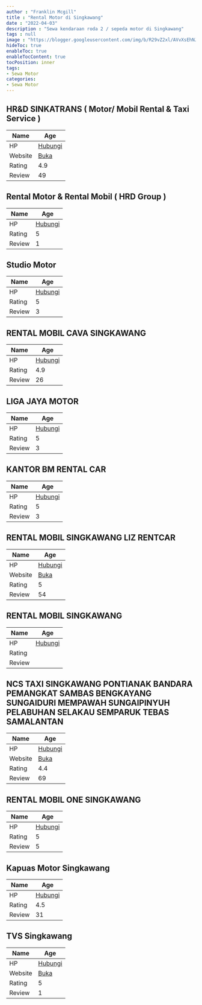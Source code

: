 ```yaml
---
author : "Franklin Mcgill"
title : "Rental Motor di Singkawang"
date : "2022-04-03"
description : "Sewa kendaraan roda 2 / sepeda motor di Singkawang"
tags : null
image : "https://blogger.googleusercontent.com/img/b/R29vZ2xl/AVvXsEhNJRK_xhSyt3A6g7I0Ar-SFwhz-K3R-1KuQJiDeB4XN70KkZeA5KwWhrcAXNHX34VHOFEA2ef5gIFmWJad4yRdxQSGH47nyKbsMKk1hZ4GZbemMuCctaZFunSgbDXkIuritqJ3C-vL60I5DVVfUwQL_TVQTtXBNOrTyPs-WVhlpc2sVDIHPjm262s2Aw/w300-h200/rental-motor-di-singkawang.png"
hideToc: true
enableToc: true
enableTocContent: true
tocPosition: inner
tags:
- Sewa Motor
categories:
- Sewa Motor
---
```



## HR&amp;D SINKATRANS ( Motor/ Mobil Rental &amp; Taxi Service )

Name | Age
--------|------
HP | [Hubungi](https://pcandroidplayer.blogspot.com/?clayads=https://getnumber.ndower.dev?phone=MDgxMjUwMDY2MTI4)
Website | [Buka](https://pcandroidplayer.blogspot.com/?clayads=aHR0cHM6Ly9yZW50YWxtb3RvcnNpbmdrYXdhbmcud29yZHByZXNzLmNvbS8=) 
Rating | 4.9
Review | 49


## Rental Motor &amp; Rental Mobil ( HRD Group )

Name | Age
--------|------
HP | [Hubungi](https://pcandroidplayer.blogspot.com/?clayads=https://getnumber.ndower.dev?phone=MDgyMTc3MzI1NTU4)
Rating | 5
Review | 1


## Studio Motor

Name | Age
--------|------
HP | [Hubungi](https://pcandroidplayer.blogspot.com/?clayads=https://getnumber.ndower.dev?phone=MDg1MjQ1NzMxMjIy)
Rating | 5
Review | 3


## RENTAL MOBIL CAVA SINGKAWANG

Name | Age
--------|------
HP | [Hubungi](https://pcandroidplayer.blogspot.com/?clayads=https://getnumber.ndower.dev?phone=MDg5Njg4OTM4ODgw)
Rating | 4.9
Review | 26


## LIGA JAYA MOTOR

Name | Age
--------|------
HP | [Hubungi](https://pcandroidplayer.blogspot.com/?clayads=https://getnumber.ndower.dev?phone=MDg5NjM3MDIzMTAyMA==)
Rating | 5
Review | 3


## KANTOR BM RENTAL CAR

Name | Age
--------|------
HP | [Hubungi](https://pcandroidplayer.blogspot.com/?clayads=https://getnumber.ndower.dev?phone=MDg1MzQ5NTM5NDk0)
Rating | 5
Review | 3


## RENTAL MOBIL SINGKAWANG LIZ RENTCAR

Name | Age
--------|------
HP | [Hubungi](https://pcandroidplayer.blogspot.com/?clayads=https://getnumber.ndower.dev?phone=MDgxMzQ3MTMyMjM3)
Website | [Buka](https://pcandroidplayer.blogspot.com/?clayads=aHR0cHM6Ly9saXotcmVudGNhci1zaW5na2F3YW5nLmJ1c2luZXNzLnNpdGUv) 
Rating | 5
Review | 54


## RENTAL MOBIL SINGKAWANG

Name | Age
--------|------
HP | [Hubungi](https://pcandroidplayer.blogspot.com/?clayads=https://getnumber.ndower.dev?phone=)
Rating | 
Review | 


## NCS TAXI SINGKAWANG PONTIANAK BANDARA PEMANGKAT SAMBAS BENGKAYANG SUNGAIDURI MEMPAWAH SUNGAIPINYUH PELABUHAN SELAKAU SEMPARUK TEBAS SAMALANTAN

Name | Age
--------|------
HP | [Hubungi](https://pcandroidplayer.blogspot.com/?clayads=https://getnumber.ndower.dev?phone=MDgyMjMzMzMzMzc3)
Website | [Buka](https://pcandroidplayer.blogspot.com/?clayads=aHR0cDovL25jc3RheGkuY29tLw==) 
Rating | 4.4
Review | 69


## RENTAL MOBIL ONE SINGKAWANG

Name | Age
--------|------
HP | [Hubungi](https://pcandroidplayer.blogspot.com/?clayads=https://getnumber.ndower.dev?phone=MDgzMTI1OTUwODUx)
Rating | 5
Review | 5


## Kapuas Motor Singkawang

Name | Age
--------|------
HP | [Hubungi](https://pcandroidplayer.blogspot.com/?clayads=https://getnumber.ndower.dev?phone=MDgxMjU0NDc2NjIw)
Rating | 4.5
Review | 31


## TVS Singkawang

Name | Age
--------|------
HP | [Hubungi](https://pcandroidplayer.blogspot.com/?clayads=https://getnumber.ndower.dev?phone=MDU2MjYzNzU3OQ==)
Website | [Buka](https://pcandroidplayer.blogspot.com/?clayads=aHR0cDovL3d3dy50dnNtb3Rvci5jby5pZC8=) 
Rating | 5
Review | 1


